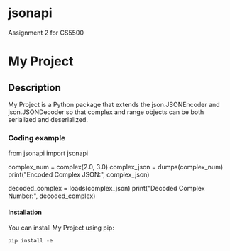 # jsonapi
Assignment 2 for CS5500

# My Project

## Description

My Project is a Python package that extends the json.JSONEncoder and json.JSONDecoder so that complex and range objects can be both serialized and deserialized.

### Coding example
from jsonapi import jsonapi

complex_num = complex(2.0, 3.0)
complex_json = dumps(complex_num)
print("Encoded Complex JSON:", complex_json)

decoded_complex = loads(complex_json) 
print("Decoded Complex Number:", decoded_complex)

#### Installation

You can install My Project using pip:

```shell
pip install -e

